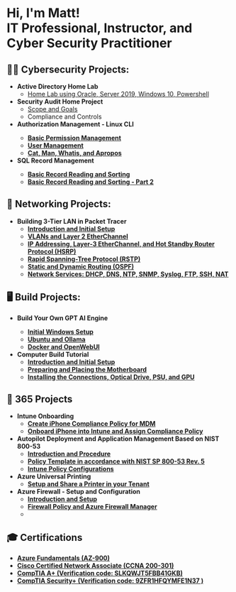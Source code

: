 <h1>Hi, I'm Matt! <br/>IT Professional</a>, Instructor</a>, and Cyber Security Practitioner</a></h1>

<h2>👨‍💻 Cybersecurity Projects:</h2>

- <b>Active Directory Home Lab </b>  
  - [Home Lab using Oracle, Server 2019, Windows 10, Powershell](https://github.com/GSecAwareness/CreateActiveDirectoryLab/blob/main/README.md)
- <b>Security Audit Home Project</b>
  - [Scope and Goals](https://github.com/GSecAwareness/Security-Audit/blob/main/README.md)
  - Compliance and Controls
- <b>Authorization Management - Linux CLI<b>
  - [Basic Permission Management](https://github.com/GSecAwareness/Authorization-Management---Linux-CLI/blob/main/main.md)
  - [User Management](https://github.com/GSecAwareness/Authorization-Management---Linux-CLI/blob/main/User-Management/User_Management.md)
  - [Cat, Man, Whatis, and Apropos](https://github.com/GSecAwareness/Authorization-Management---Linux-CLI/blob/main/User-Management/cat.md)
- <b>SQL Record Management<b>
  - [Basic Record Reading and Sorting ](https://github.com/GSecAwareness/SQL/blob/main/part1.md)
  - [Basic Record Reading and Sorting - Part 2](https://github.com/GSecAwareness/SQL/blob/main/part2.md)
  
<h2>🏫 Networking Projects:</h2>

- <b>Building 3-Tier LAN in Packet Tracer</b>  
  - [Introduction and Initial Setup](https://github.com/GSecAwareness/LAN/blob/main/README.md)  
  - [VLANs and Layer 2 EtherChannel](https://github.com/GSecAwareness/LAN/blob/main/part2/part2.md)
  - [IP Addressing, Layer-3 EtherChannel, and Hot Standby Router Protocol (HSRP)](https://github.com/GSecAwareness/LAN/blob/main/part3/part3.md)
  - [Rapid Spanning-Tree Protocol (RSTP)](https://github.com/GSecAwareness/LAN/blob/main/part4/part4.md)  
  - [Static and Dynamic Routing (OSPF)](https://github.com/GSecAwareness/LAN/blob/main/part5/part5.md)
  - [Network Services: DHCP, DNS, NTP, SNMP, Syslog, FTP, SSH, NAT](https://github.com/GSecAwareness/LAN/blob/main/part6/part6.md)
    
<h2>🖥️ Build Projects:</h2>

- <b>Build Your Own GPT AI Engine<b>
   - [Initial Windows Setup](https://github.com/GSecAwareness/ChatAI/blob/main/setup.md)
   - [Ubuntu and Ollama](https://github.com/GSecAwareness/ChatAI/blob/main/linux.md)
   - [Docker and OpenWebUI](https://github.com/GSecAwareness/ChatAI/blob/main/part3.md)     
- <b>Computer Build Tutorial</b>
   - [Introduction and Initial Setup](https://github.com/GSecAwareness/ComputerBuild/blob/main/README.md)
   - [Preparing and Placing the Motherboard](https://github.com/GSecAwareness/ComputerBuild/blob/main/part2/s2-mobo.md)
   - [Installing the Connections, Optical Drive, PSU, and GPU](https://github.com/GSecAwareness/ComputerBuild/blob/main/part3/part3.md)
  
<h2>🤖 365 Projects </h2>

- <b>Intune Onboarding </b>
  - [Create iPhone Compliance Policy for MDM](https://github.com/GSecAwareness/iOSCompliancePolicy/tree/main)
  - [Onboard iPhone into Intune and Assign Compliance Policy](https://github.com/GSecAwareness/Onboard-iPhone/blob/main/main.md)
- <b>Autopilot Deployment and Application Management Based on NIST 800-53 </b>
  - [Introduction and Procedure](https://github.com/GSecAwareness/Autopilot/blob/main/part1.md)
  - [Policy Template in accordance with NIST SP 800-53 Rev. 5](https://github.com/GSecAwareness/Autopilot/blob/main/part2.md)
  - [Intune Policy Configurations](https://github.com/GSecAwareness/Autopilot/blob/main/part3.md)
- <b>Azure Universal Printing </b>
  - [Setup and Share a Printer in your Tenant](https://github.com/GSecAwareness/Printing/blob/main/part1.md)
- <b>Azure Firewall - Setup and Configuration </b>
  - [Introduction and Setup](https://github.com/GSecAwareness/Firewall/blob/main/part1.md)
  - [Firewall Policy and Azure Firewall Manager](https://github.com/GSecAwareness/Firewall/blob/main/part2.md)
  - 

<h2>🎓 Certifications</h2>

- [Azure Fundamentals (AZ-900)](https://learn.microsoft.com/api/credentials/share/en-us/MG-3413/8D166FF2FC0533F5?sharingId=30A8E9CB035C4E20)
- [Cisco Certified Network Associate (CCNA 200-301)](https://cp.certmetrics.com/cisco/en/public/verify/credential/ad1896b77896473eb8526f15b658ba1f)
- [CompTIA A+   (Verification code: SLKQWJT5FBB41GKB) ](http://verify.CompTIA.org)
- [CompTIA Security+   (Verification code: 9ZFR1HFQYMFE1N37 ) ](http://verify.CompTIA.org)






<!--
**insert repository name here** is a ✨ _special_ ✨ repository because its `README.md` (this file) appears on your GitHub profile.

Here are some ideas to get you started:

- 🔭 I’m currently working on ...
- 🌱 I’m currently learning ...
- 👯 I’m looking to collaborate on ...
- 🤔 I’m looking for help with ...
- 💬 Ask me about ...
- 📫 How to reach me: ...
- 😄 Pronouns: ...
- ⚡ Fun fact: ...
-->
